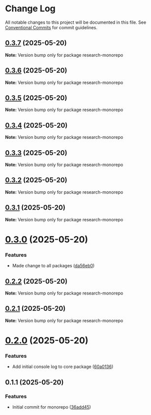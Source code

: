 # Change Log

All notable changes to this project will be documented in this file.
See [Conventional Commits](https://conventionalcommits.org) for commit guidelines.

## [0.3.7](https://github.com/NotTheRightGuy/monorepo-for-slack/compare/v0.3.6...v0.3.7) (2025-05-20)

**Note:** Version bump only for package research-monorepo





## [0.3.6](https://github.com/NotTheRightGuy/monorepo-for-slack/compare/v0.3.5...v0.3.6) (2025-05-20)

**Note:** Version bump only for package research-monorepo





## [0.3.5](https://github.com/NotTheRightGuy/monorepo-for-slack/compare/v0.3.4...v0.3.5) (2025-05-20)

**Note:** Version bump only for package research-monorepo





## [0.3.4](https://github.com/NotTheRightGuy/monorepo-for-slack/compare/v0.3.3...v0.3.4) (2025-05-20)

**Note:** Version bump only for package research-monorepo





## [0.3.3](https://github.com/NotTheRightGuy/monorepo-for-slack/compare/v0.3.2...v0.3.3) (2025-05-20)

**Note:** Version bump only for package research-monorepo





## [0.3.2](https://github.com/NotTheRightGuy/monorepo-for-slack/compare/v0.3.1...v0.3.2) (2025-05-20)

**Note:** Version bump only for package research-monorepo





## [0.3.1](https://github.com/NotTheRightGuy/monorepo-for-slack/compare/v0.3.0...v0.3.1) (2025-05-20)

**Note:** Version bump only for package research-monorepo





# [0.3.0](https://github.com/NotTheRightGuy/monorepo-for-slack/compare/v0.2.2...v0.3.0) (2025-05-20)


### Features

* Made change to all packages ([da56eb0](https://github.com/NotTheRightGuy/monorepo-for-slack/commit/da56eb043dec29ffeac511af7be0aadb924ec9da))





## [0.2.2](https://github.com/NotTheRightGuy/monorepo-for-slack/compare/v0.2.1...v0.2.2) (2025-05-20)

**Note:** Version bump only for package research-monorepo





## [0.2.1](https://github.com/NotTheRightGuy/monorepo-for-slack/compare/v0.2.0...v0.2.1) (2025-05-20)

**Note:** Version bump only for package research-monorepo





# [0.2.0](https://github.com/NotTheRightGuy/monorepo-for-slack/compare/v0.1.1...v0.2.0) (2025-05-20)


### Features

* Add initial console log to core package ([60a0136](https://github.com/NotTheRightGuy/monorepo-for-slack/commit/60a013617f892dc427de553182971596cf23353d))





## 0.1.1 (2025-05-20)


### Features

* Initial commit for monorepo ([36add45](https://github.com/NotTheRightGuy/monorepo-for-slack/commit/36add45ae750da266458cb5b00532e983fce250c))
